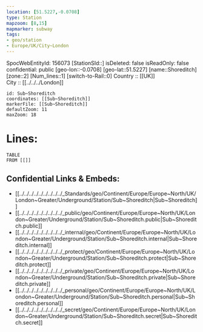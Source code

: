```yaml
---
location: [51.5227,-0.0708] 
type: Station 
mapzoom: [8,15] 
mapmarker: subway 
tags:
- geo/station
- Europe/UK/City~London
---
```

SpocWebEntityId: 156073
[StationSId::] 
isDeleted: false
isReadOnly: false
confidential: public
[geo-lon::-0.0708] 
[geo-lat::51.5227] 
[name::Shoreditch] 
[zone::2] 
[Num_lines::1] 
[switch-to-Rail::0] 
Country :: [[UK]]  
City :: [[../../../London]]  


```leaflet
id: Sub~Shoreditch
coordinates: [[Sub~Shoreditch]] 
markerFile: [[Sub~Shoreditch]] 
defaultZoom: 11 
maxZoom: 18
```


# Lines: 
```dataview
TABLE 
FROM [[]] 
```

## Confidential Links & Embeds: 
- [[../../../../../../../../../_Standards/geo/Continent/Europe/Europe~North/UK/London~Greater/Underground/Station/Sub~Shoreditch|Sub~Shoreditch]] 
- [[../../../../../../../../../_public/geo/Continent/Europe/Europe~North/UK/London~Greater/Underground/Station/Sub~Shoreditch.public|Sub~Shoreditch.public]] 
- [[../../../../../../../../../_internal/geo/Continent/Europe/Europe~North/UK/London~Greater/Underground/Station/Sub~Shoreditch.internal|Sub~Shoreditch.internal]] 
- [[../../../../../../../../../_protect/geo/Continent/Europe/Europe~North/UK/London~Greater/Underground/Station/Sub~Shoreditch.protect|Sub~Shoreditch.protect]] 
- [[../../../../../../../../../_private/geo/Continent/Europe/Europe~North/UK/London~Greater/Underground/Station/Sub~Shoreditch.private|Sub~Shoreditch.private]] 
- [[../../../../../../../../../_personal/geo/Continent/Europe/Europe~North/UK/London~Greater/Underground/Station/Sub~Shoreditch.personal|Sub~Shoreditch.personal]] 
- [[../../../../../../../../../_secret/geo/Continent/Europe/Europe~North/UK/London~Greater/Underground/Station/Sub~Shoreditch.secret|Sub~Shoreditch.secret]] 
